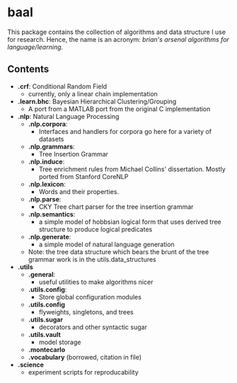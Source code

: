 # baal

This package contains the collection of algorithms and data structure I use for research.   Hence, the name is an acronym: *brian's arsenal algorithms for language/learning*. 

## Contents 
* **.crf**: Conditional Random Field
    - currently, only a linear chain implementation
* **.learn.bhc**: Bayesian Hierarchical Clustering/Grouping 
    - A port from a MATLAB port from the original C implementation
* **.nlp**: Natural Language Processing
    - **.nlp.corpora**:
        + Interfaces and handlers for corpora go here for a variety of datasets
    - **.nlp.grammars**: 
        + Tree Insertion Grammar
    - **.nlp.induce**:
        + Tree enrichment rules from Michael Collins' dissertation. Mostly ported from Stanford CoreNLP
    - **.nlp.lexicon**:
        + Words and their properties. 
    - **.nlp.parse**:
        + CKY Tree chart parser for the tree insertion grammar
    - **.nlp.semantics**:
        + a simple model of hobbsian logical form that uses derived tree structure to produce logical predicates
    - **.nlp.generate**:
        + a simple model of natural language generation
    - Note: the tree data structure which bears the brunt of the tree grammar work is in the utils.data_structures
* **.utils**
    - **.general**:
        + useful utilities to make algorithms nicer
    - **.utils.config**:
        + Store global configuration modules
    - **.utils.config**
        + flyweights, singletons, and trees
    - **.utils.sugar**
        + decorators and other syntactic sugar
    - **.utils.vault**
        + model storage
    - **.montecarlo**
    - **.vocabulary** (borrowed, citation in file)
* **.science**
    - experiment scripts for reproducability 
